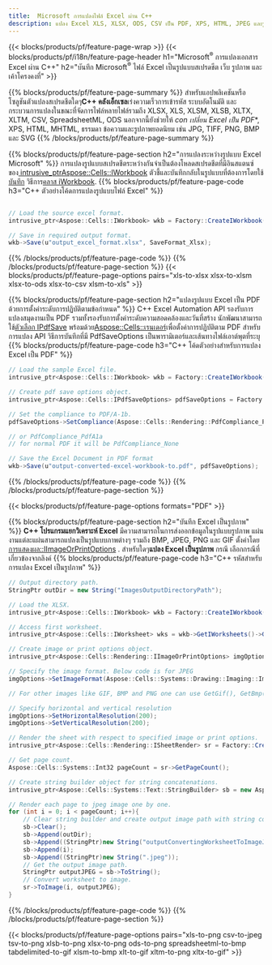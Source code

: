 ```yaml
---
title:  Microsoft การแปลงไฟล์ Excel ผ่าน C++
description: แปลง Excel XLS, XLSX, ODS, CSV เป็น PDF, XPS, HTML, JPEG และรูปแบบอื่นๆ ด้วยรหัส C++ เพียงไม่กี่บรรทัด
---
```

{{< blocks/products/pf/feature-page-wrap >}}
{{< blocks/products/pf/i18n/feature-page-header h1="Microsoft<sup>&reg;</sup> การแปลงเอกสาร Excel ผ่าน C++" h2="บันทึก Microsoft<sup>&reg;</sup> ไฟล์ Excel เป็นรูปแบบสเปรดชีต เว็บ รูปภาพ และเค้าโครงคงที่" >}}

{{% blocks/products/pf/feature-page-summary %}}
 สำหรับแอปพลิเคชันหรือโซลูชันตัวแปลงสเปรดชีตใดๆ**C++ คลังเอ็กเซล**เร่งความเร็วการเข้ารหัส ระบบอัตโนมัติ และกระบวนการแปลงในขณะที่จัดการไฟล์หลายไฟล์รวมถึง XLSX, XLS, XLSM, XLSB, XLTX, XLTM, CSV, SpreadsheetML, ODS นอกจากนี้ยังช่วยให้ *con เปลี่ยน Excel เป็น PDF**, XPS, HTML, MHTML, ธรรมดา ข้อความและรูปภาพยอดนิยม เช่น JPG, TIFF, PNG, BMP และ SVG
{{% /blocks/products/pf/feature-page-summary %}}

{{% blocks/products/pf/feature-page-section h2="การแปลงระหว่างรูปแบบ Excel Microsoft" %}}
 การแปลงรูปแบบสเปรดชีตระหว่างกันจำเป็นต้องโหลดสเปรดชีตที่มีอินสแตนซ์ของ[ intrusive_ptr<Aspose::Cells::IWorkbook>](https://reference.aspose.com/cells/cpp/class/aspose.cells.i_workbook) ตัวชี้และบันทึกกลับในรูปแบบที่ต้องการโดยใช้[บันทึก](https://reference.aspose.com/cells/cpp/class/aspose.cells.i_workbook#a9460f52a2dec8f4bf623a4905167d997) วิธีการ[คลาส iWorkbook](https://reference.aspose.com/cells/cpp/class/aspose.cells.i_workbook).
{{% blocks/products/pf/feature-page-code h3="C++ ตัวอย่างโค้ดการแปลงรูปแบบไฟล์ Excel" %}}

```cs

// Load the source excel format.
intrusive_ptr<Aspose::Cells::IWorkbook> wkb = Factory::CreateIWorkbook(u"src_excel_file.xls");

// Save in required output format.
wkb->Save(u"output_excel_format.xlsx", SaveFormat_Xlsx);

```
{{% /blocks/products/pf/feature-page-code %}}
{{% /blocks/products/pf/feature-page-section %}}
{{< blocks/products/pf/feature-page-options pairs="xls-to-xlsx xlsx-to-xlsm xlsx-to-ods xlsx-to-csv xlsm-to-xls" >}}


{{% blocks/products/pf/feature-page-section h2="แปลงรูปแบบ Excel เป็น PDF ด้วยการตั้งค่าระดับการปฏิบัติตามข้อกำหนด" %}}
 C++ Excel Automation API รองรับการแปลงสมุดงานเป็น PDF รวมทั้งรองรับการตั้งค่าระดับความสอดคล้องและวันที่สร้าง นักพัฒนาสามารถใช้[ตัวเลือก IPdfSave](https://reference.aspose.com/cells/cpp/class/aspose.cells.i_pdf_save_options) พร้อมด้วย[Aspose::Cells::เรนเดอร์](https://reference.aspose.com/cells/cpp/namespace/aspose.cells.rendering)เพื่อตั้งค่าการปฏิบัติตาม PDF สำหรับการแปลง API วิธีการบันทึกที่มี PdfSaveOptions เป็นพารามิเตอร์และเส้นทางไฟล์เอาต์พุตที่ระบุ
{{% blocks/products/pf/feature-page-code h3="C++ โค้ดตัวอย่างสำหรับการแปลง Excel เป็น PDF" %}}

```cs
// Load the sample Excel file.
intrusive_ptr<Aspose::Cells::IWorkbook> wkb = Factory::CreateIWorkbook(u"sample-convert-excel-to.pdf");

// Create pdf save options object.
intrusive_ptr<Aspose::Cells::IPdfSaveOptions> pdfSaveOptions = Factory::CreateIPdfSaveOptions();

// Set the compliance to PDF/A-1b.
pdfSaveOptions->SetCompliance(Aspose::Cells::Rendering::PdfCompliance_PdfA1b);

// or PdfCompliance_PdfA1a 
// for normal PDF it will be PdfCompliance_None

// Save the Excel Document in PDF format
wkb->Save(u"output-converted-excel-workbook-to.pdf", pdfSaveOptions);


```
{{% /blocks/products/pf/feature-page-code %}}
{{% /blocks/products/pf/feature-page-section %}}

{{< blocks/products/pf/feature-page-options formats="PDF" >}}

{{% blocks/products/pf/feature-page-section h2="บันทึก Excel เป็นรูปภาพ" %}}
**C++ โปรแกรมแยกวิเคราะห์ Excel** มีความสามารถในการส่งออกข้อมูลในรูปแบบรูปภาพ แผ่นงานแต่ละแผ่นสามารถแปลงเป็นรูปแบบภาพต่างๆ รวมถึง BMP, JPEG, PNG และ GIF ตั้งค่าโดย[การแสดงผล::IImageOrPrintOptions](https://reference.aspose.com/cells/cpp/class/aspose.cells.rendering.i_image_or_print_options) . สำหรับใดๆ**แปลง Excel เป็นรูปภาพ** กรณี เลือกกรณีที่เกี่ยวข้องจากลิงค์
{{% blocks/products/pf/feature-page-code h3="C++ รหัสสำหรับการแปลง Excel เป็นรูปภาพ" %}}

```cs
// Output directory path.
StringPtr outDir = new String("ImagesOutputDirectoryPath");

// Load the XLSX.
intrusive_ptr<Aspose::Cells::IWorkbook> wkb = Factory::CreateIWorkbook(u"source-excel-file.xlsx");

// Access first worksheet.
intrusive_ptr<Aspose::Cells::IWorksheet> wks = wkb->GetIWorksheets()->GetObjectByIndex(0);

// Create image or print options object.
intrusive_ptr<Aspose::Cells::Rendering::IImageOrPrintOptions> imgOptions = Factory::CreateIImageOrPrintOptions();

// Specify the image format. Below code is for JPEG
imgOptions->SetImageFormat(Aspose::Cells::Systems::Drawing::Imaging::ImageFormat::GetJpeg());

// For other images like GIF, BMP and PNG one can use GetGif(), GetBmp() and GetPng() respectively 

// Specify horizontal and vertical resolution
imgOptions->SetHorizontalResolution(200);
imgOptions->SetVerticalResolution(200);

// Render the sheet with respect to specified image or print options.
intrusive_ptr<Aspose::Cells::Rendering::ISheetRender> sr = Factory::CreateISheetRender(wks, imgOptions);

// Get page count.
Aspose::Cells::Systems::Int32 pageCount = sr->GetPageCount();

// Create string builder object for string concatenations.
intrusive_ptr<Aspose::Cells::Systems::Text::StringBuilder> sb = new Aspose::Cells::Systems::Text::StringBuilder();

// Render each page to jpeg image one by one.
for (int i = 0; i < pageCount; i++){
	// Clear string builder and create output image path with string concatenations.
	sb->Clear();
	sb->Append(outDir);
	sb->Append((StringPtr)new String("outputConvertingWorksheetToImageJPEG_"));
	sb->Append(i);
	sb->Append((StringPtr)new String(".jpeg"));
	// Get the output image path.
	StringPtr outputJPEG = sb->ToString();
	// Convert worksheet to image.
	sr->ToImage(i, outputJPEG);
}
```
{{% /blocks/products/pf/feature-page-code %}}
{{% /blocks/products/pf/feature-page-section %}}

{{< blocks/products/pf/feature-page-options pairs="xls-to-png csv-to-jpeg tsv-to-png xlsb-to-png xlsx-to-png ods-to-png spreadsheetml-to-bmp tabdelimited-to-gif xlsm-to-bmp xlt-to-gif xltm-to-png xltx-to-gif" >}}
